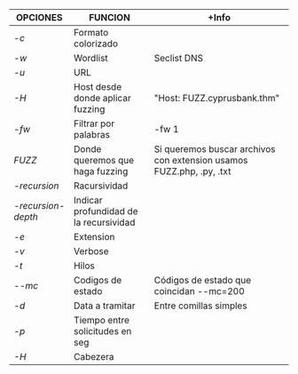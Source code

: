 | OPCIONES           | FUNCION                                | +Info                                                                |
| ------------------ | -------------------------------------- | -------------------------------------------------------------------- |
| *-c*               | Formato colorizado                     |                                                                      |
| *-w*               | Wordlist                               | Seclist DNS                                                          |
| *-u*               | URL                                    |                                                                      |
| *-H*               | Host desde donde aplicar fuzzing       | "Host: FUZZ.cyprusbank.thm"                                          |
| *-fw*              | Filtrar por palabras                   | -fw 1                                                                |
| *FUZZ*             | Donde queremos que haga fuzzing        | Si queremos buscar archivos con extension usamos FUZZ.php, .py, .txt |
| *-recursion*       | Racursividad                           |                                                                      |
| *-recursion-depth* | Indicar profundidad de la recursividad |                                                                      |
| *-e*               | Extension                              |                                                                      |
| *-v*               | Verbose                                |                                                                      |
| *-t*               | Hilos                                  |                                                                      |
| *--mc*             | Codigos de estado                      | Códigos de estado que coincidan --mc=200                             |
| *-d*               | Data a tramitar                        | Entre comillas simples                                               |
| *-p*               | Tiempo entre solicitudes en seg        |                                                                      |
| *-H*               | Cabezera                               |                                                                      |

